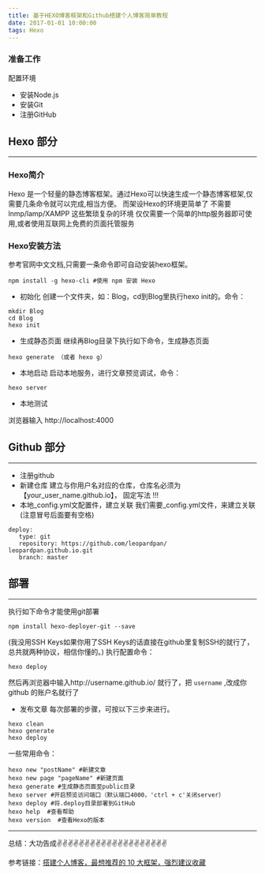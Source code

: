 ```yaml
---
title: 基于HEXO博客框架和Github搭建个人博客简单教程
date: 2017-01-01 10:00:00
tags: Hexo
---
```


<meta name="referrer" content="no-referrer"/>

### 准备工作
配置环境

* 安装Node.js
* 安装Git
* 注册GitHub

## Hexo 部分
---
### Hexo简介
Hexo 是一个轻量的静态博客框架。通过Hexo可以快速生成一个静态博客框架,仅需要几条命令就可以完成,相当方便。
而架设Hexo的环境更简单了 不需要 lnmp/lamp/XAMPP 这些繁琐复杂的环境 仅仅需要一个简单的http服务器即可使用,或者使用互联网上免费的页面托管服务

### Hexo安装方法
参考官网中文文档,只需要一条命令即可自动安装hexo框架。
```
npm install -g hexo-cli #使用 npm 安装 Hexo
```

* 初始化
创建一个文件夹，如：Blog，cd到Blog里执行hexo init的。命令：
```
mkdir Blog
cd Blog
hexo init
```
* 生成静态页面
继续再Blog目录下执行如下命令，生成静态页面
```
hexo generate （或者 hexo g）
```

* 本地启动
启动本地服务，进行文章预览调试，命令：
```
hexo server
```

* 本地测试

浏览器输入 http://localhost:4000

## Github 部分
---
* 注册github
* 新建仓库
建立与你用户名对应的仓库，仓库名必须为【your_user_name.github.io】， 固定写法 !!!
* 本地_config.yml文配置件，建立关联
我们需要_config.yml文件，来建立关联(注意冒号后面要有空格)
```
deploy:  
   type: git   
   repository: https://github.com/leopardpan/  leopardpan.github.io.git  
   branch: master
```
## 部署
---
执行如下命令才能使用git部署
```
npm install hexo-deployer-git --save
```
(我没用SSH Keys如果你用了SSH Keys的话直接在github里复制SSH的就行了，总共就两种协议，相信你懂的。)
执行配置命令：
```
hexo deploy
```
然后再浏览器中输入http://username.github.io/ 就行了，把 `username` ,改成你 github 的账户名就行了

* 发布文章
每次部署的步骤，可按以下三步来进行。
```
hexo clean  
hexo generate  
hexo deploy
```
一些常用命令：
```
hexo new "postName" #新建文章  
hexo new page "pageName" #新建页面  
hexo generate #生成静态页面至public目录  
hexo server #开启预览访问端口（默认端口4000，'ctrl + c'关闭server）  
hexo deploy #将.deploy目录部署到GitHub  
hexo help  #查看帮助  
hexo version  #查看Hexo的版本
```
---
总结：大功告成✌️✌️✌️✌️✌️✌️✌️✌️✌️✌️✌️✌️✌️✌️✌️✌️✌️✌️✌️✌️

参考链接：[搭建个人博客，最想推荐的 10 大框架，强烈建议收藏](https://juejin.cn/post/7002911266385707022)

